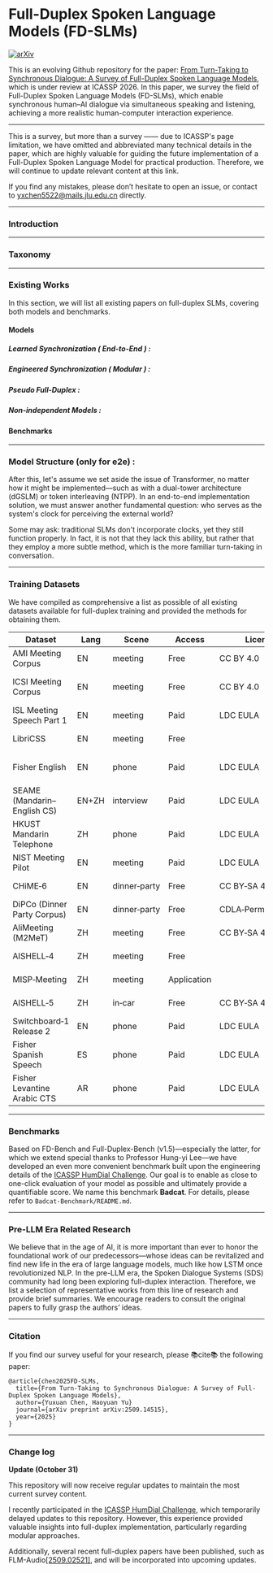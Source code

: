 # Full-Duplex Spoken Language Models (FD-SLMs)
[![arXiv](https://img.shields.io/badge/arXiv-2509.14515-b31b1b.svg)](https://arxiv.org/abs/2509.14515)

This is an evolving Github repository for the paper: [From Turn-Taking to Synchronous Dialogue: A Survey of Full-Duplex Spoken Language Models](https://arxiv.org/pdf/2509.14515), which is under review at ICASSP 2026. In this paper, we survey the field of Full-Duplex Spoken Language Models (FD-SLMs), which enable synchronous human–AI dialogue via simultaneous speaking and listening, achieving a more realistic human-computer interaction experience.

---

This is a survey, but more than a survey —— due to ICASSP's page limitation, we have omitted and abbreviated many technical details in the paper, which are highly valuable for guiding the future implementation of a Full-Duplex Spoken Language Model for practical production. Therefore, we will continue to update relevant content at this link.

If you find any mistakes, please don’t hesitate to open an issue, or contact to yxchen5522@mails.jlu.edu.cn directly.

---

### Introduction



---

### Taxonomy



---

### Existing Works

In this section, we will list all existing papers on full-duplex SLMs, covering both models and benchmarks. 

#### Models

##### Learned Synchronization ( End-to-End ) :


##### Engineered Synchronization ( Modular ) :



##### Pseudo Full-Duplex :


##### Non-independent Models :



#### Benchmarks



---

### Model Structure (only for e2e) :

After this, let's assume we set aside the issue of Transformer, no matter how it might be implemented—such as with a dual-tower architecture (dGSLM) or token interleaving (NTPP). In an end-to-end implementation solution, we must answer another fundamental question: who serves as the system's clock for perceiving the external world? 

Some may ask: traditional SLMs don't incorporate clocks, yet they still function properly. In fact, it is not that they lack this ability, but rather that they employ a more subtle method, which is the more familiar turn-taking in conversation. 


---

### Training Datasets

We have compiled as comprehensive a list as possible of all existing datasets available for full-duplex training and provided the methods for obtaining them.

| Dataset                     | Lang  | Scene        | Access      | License             | Channels | Hours  | Reference                                                    |
| --------------------------- | ----- | ------------ | ----------- | ------------------- | -------- | ------ | ------------------------------------------------------------ |
| AMI Meeting Corpus          | EN    | meeting      | Free        | CC BY 4.0           | 8        | ~100   | [AMI (Univ. of Edinburgh)](https://groups.inf.ed.ac.uk/ami/corpus/) |
| ICSI Meeting Corpus         | EN    | meeting      | Free        | CC BY 4.0           | ~6       | ~70    | [ICSI (Edinburgh portal)](https://groups.inf.ed.ac.uk/ami/icsi/) |
| ISL Meeting Speech Part 1   | EN    | meeting      | Paid        | LDC EULA            | 8        | ~10    | [LDC2004S05](https://catalog.ldc.upenn.edu/LDC2004S05)       |
| LibriCSS                    | EN    | meeting      | Free        |                     | 7        | 10     | [LibriCSS (GitHub)](https://github.com/chenzhuo1011/libri_css) |
| Fisher English              | EN    | phone        | Paid        | LDC EULA            | 2        | ~1,960 | [LDC2004S13 / LDC2005S13](https://catalog.ldc.upenn.edu/LDC2004S13) |
| SEAME (Mandarin–English CS) | EN+ZH | interview    | Paid        | LDC EULA            | 2        | ~192   | [LDC2015S04](https://catalog.ldc.upenn.edu/LDC2015S04)       |
| HKUST Mandarin Telephone    | ZH    | phone        | Paid        | LDC EULA            | 2        | ~149   | [LDC2005S15](https://catalog.ldc.upenn.edu/LDC2005S15)       |
| NIST Meeting Pilot          | EN    | meeting      | Paid        | LDC EULA            | ~16      | ~15    | [LDC2004S09](https://catalog.ldc.upenn.edu/LDC2004S09)       |
| CHiME‑6                     | EN    | dinner‑party | Free        | CC BY‑SA 4.0        | 16       | 50+    | [OpenSLR SLR150](https://www.openslr.org/150/)               |
| DiPCo (Dinner Party Corpus) | EN    | dinner‑party | Free        | CDLA‑Permissive‑1.0 | 35       | ~5     | [Zenodo DOI](https://zenodo.org/records/8122551)             |
| AliMeeting (M2MeT)          | ZH    | meeting      | Free        | CC BY‑SA 4.0        | 8        | 118.75 | [OpenSLR SLR119](https://www.openslr.org/119/)               |
| AISHELL‑4                   | ZH    | meeting      | Free        |                     | 8        | ~120   | [OpenSLR SLR111](https://openslr.org/111/)                   |
| MISP‑Meeting                | ZH    | meeting      | Application |                     | 8        | 125    | [MISP 2025 Data](https://mispchallenge.github.io/mispchallenge2025/data.html) |
| AISHELL‑5                   | ZH    | in‑car       | Free        | CC BY‑SA 4.0        | 8        | 100+   | [OpenSLR SLR159](https://openslr.org/159/)                   |
| Switchboard‑1 Release 2     | EN    | phone        | Paid        | LDC EULA            | 2        | ~260   | [LDC97S62](https://catalog.ldc.upenn.edu/LDC97S62)           |
| Fisher Spanish Speech       | ES    | phone        | Paid        | LDC EULA            | 2        | ~163   | [LDC2010S01](https://catalog.ldc.upenn.edu/LDC2010S01)       |
| Fisher Levantine Arabic CTS | AR    | phone        | Paid        | LDC EULA            | 2        | ~45    | [LDC2007S02](https://catalog.ldc.upenn.edu/LDC2007S02)       |


---

### Benchmarks

Based on FD-Bench and Full-Duplex-Bench (v1.5)—especially the latter, for which we extend special thanks to Professor Hung-yi Lee—we have developed an even more convenient benchmark built upon the engineering details of the [ICASSP HumDial Challenge](https://aslp-lab.github.io/HumDial-Challenge/). Our goal is to enable as close to one-click evaluation of your model as possible and ultimately provide a quantifiable score. We name this benchmark **Badcat**. For details, please refer to `Badcat-Benchmark/README.md`.

---

### Pre-LLM Era Related Research

We believe that in the age of AI, it is more important than ever to honor the foundational work of our predecessors—whose ideas can be revitalized and find new life in the era of large language models, much like how LSTM once revolutionized NLP. In the pre-LLM era, the Spoken Dialogue Systems (SDS) community had long been exploring full-duplex interaction. Therefore, we list a selection of representative works from this line of research and provide brief summaries. We encourage readers to consult the original papers to fully grasp the authors’ ideas.

---

### Citation

If you find our survey useful for your research, please 📚cite📚 the following paper:

```
@article{chen2025FD-SLMs,
  title={From Turn-Taking to Synchronous Dialogue: A Survey of Full-Duplex Spoken Language Models},
  author={Yuxuan Chen, Haoyuan Yu}
  journal={arXiv preprint arXiv:2509.14515},
  year={2025}
}
```

---

### Change log

**Update (October 31)** 

This repository will now receive regular updates to maintain the most current survey content.

I recently participated in the [ICASSP HumDial Challenge](https://aslp-lab.github.io/HumDial-Challenge/), which temporarily delayed updates to this repository. However, this experience provided valuable insights into full-duplex implementation, particularly regarding modular approaches.

Additionally, several recent full-duplex papers have been published, such as FLM-Audio[[2509.02521]](https://arxiv.org/abs/2509.02521), and will be incorporated into upcoming updates.